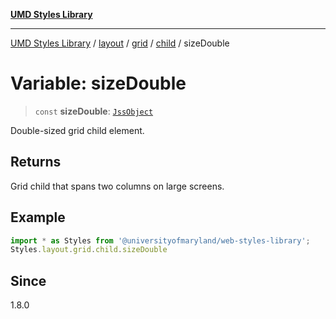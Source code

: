 [**UMD Styles Library**](../../../../../../README.md)

***

[UMD Styles Library](../../../../../../README.md) / [layout](../../../../../README.md) / [grid](../../../README.md) / [child](../README.md) / sizeDouble

# Variable: sizeDouble

> `const` **sizeDouble**: [`JssObject`](../../../../../../utilities/namespaces/transform/type-aliases/JssObject.md)

Double-sized grid child element.

## Returns

Grid child that spans two columns on large screens.

## Example

```typescript
import * as Styles from '@universityofmaryland/web-styles-library';
Styles.layout.grid.child.sizeDouble
```

## Since

1.8.0
